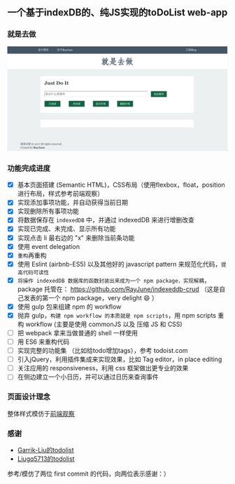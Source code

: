 ## 一个基于indexDB的、纯JS实现的toDoList web-app

### 就是去做

![就是去做](markdownImages/就是去做.jpg)

### 功能完成进度

- [x] 基本页面搭建 (Semantic HTML)，CSS布局（使用flexbox，float，position进行布局，样式参考前端观察）
- [x] 实现添加事项功能，并自动获得当前日期
- [x] 实现删除所有事项功能
- [x] 将数据保存在 `indexedDB` 中，并通过 indexedDB 来进行增删改查
- [x] 实现已完成、未完成、显示所有功能
- [x] 实现点击 li 最右边的 "x" 来删除当前条功能
- [x] 使用 event delegation
- [x] `重构`再重构
- [x] 使用 Eslint (airbnb-ES5) 以及其他好的 javascript pattern 来规范化代码，`提高代码可读性`
- [x] `将操作 indexedDB 数据库的函数封装出来成为一个 npm package，实现解耦`，package 托管在： https://github.com/RayJune/indexeddb-crud （这是自己发表的第一个 npm package，very delight :smile: ）
- [x] 使用 gulp 包来组建 npm 的 workflow
- [x] 抛弃 gulp，`构建 npm workflow 的本质就是 npm scripts`，用 npm scripts 重构 workflow (主要是使用 commonJS 以及 压缩 JS 和 CSS)
- [ ] 把 webpack 拿来当做普通的 shell 一样使用
- [ ] 用 ES6 来重构代码
- [ ] 实现完整的功能集 （比如给todo增加tags），参考 todoist.com
- [ ] 引入jQuery，利用插件集成来实现效果，比如 Tag editor，in place editing
- [ ] 关注应用的 responsiveness，利用 css 框架做出更专业的效果
- [ ] 在侧边建立一个小日历，并可以通过日历来查询事件

### 页面设计理念

整体样式模仿于[前端观察](https://www.qianduan.net)

### 感谢

* [Garrik-Liu的todolist](https://github.com/Garrik-Liu/practises-web/tree/master/cases/12.toDoList)
* [Liugq5713的todolist](https://github.com/Liugq5713/Todolist)

参考/模仿了两位 first commit 的代码，向两位表示感谢：）
